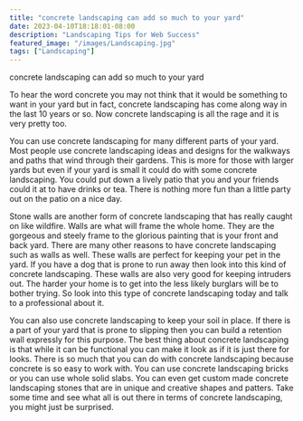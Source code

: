 ```yaml
---
title: "concrete landscaping can add so much to your yard"
date: 2023-04-10T18:18:01-08:00
description: "Landscaping Tips for Web Success"
featured_image: "/images/Landscaping.jpg"
tags: ["Landscaping"]
---
```


concrete landscaping can add so much to your yard

To hear the word concrete you may not think that it would be something to want in your yard but in fact, concrete landscaping has come along way in the last 10 years or so. Now concrete landscaping is all the rage and it is very pretty too. 

You can use concrete landscaping for many different parts of your yard. Most people use concrete landscaping ideas and designs for the walkways and paths that wind through their gardens. This is more for those with larger yards but even if your yard is small it could do with some concrete landscaping. You could put down a lively patio that you and your friends could it at to have drinks or tea. There is nothing more fun than a little party out on the patio on a nice day.

Stone walls are another form of concrete landscaping that has really caught on like wildfire. Walls are what will frame the whole home. They are the gorgeous and steely frame to the glorious painting that is your front and back yard. There are many other reasons to have concrete landscaping such as walls as well. These walls are perfect for keeping your pet in the yard. If you have a dog that is prone to run away then look into this kind of concrete landscaping. These walls are also very good for keeping intruders out. The harder your home is to get into the less likely burglars will be to bother trying. So look into this type of concrete landscaping today and talk to a professional about it.

You can also use concrete landscaping to keep your soil in place. If there is a part of your yard that is prone to slipping then you can build a retention wall expressly for this purpose. The best thing about concrete landscaping is that while it can be functional you can make it look as if it is just there for looks. There is so much that you can do with concrete landscaping because concrete is so easy to work with. You can use concrete landscaping bricks or you can use whole solid slabs. You can even get custom made concrete landscaping stones that are in unique and creative shapes and patters. Take some time and see what all is out there in terms of concrete landscaping, you might just be surprised.
